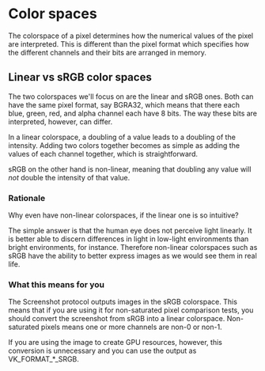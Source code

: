 # Color spaces
The colorspace of a pixel determines how the numerical values of the pixel are interpreted. This is
different than the pixel format which specifies how the different channels and their bits are
arranged in memory.

## Linear vs sRGB color spaces
The two colorspaces we'll focus on are the linear and sRGB ones. Both can have the same pixel
format, say BGRA32, which means that there each blue, green, red, and alpha channel each have 8
bits. The way these bits are interpreted, however, can differ.

In a linear colorspace, a doubling of a value leads to a doubling of the intensity. Adding two
colors together becomes as simple as adding the values of each channel together, which is
straightforward.

sRGB on the other hand is non-linear, meaning that doubling any value will *not* double the
intensity of that value.

### Rationale
Why even have non-linear colorspaces, if the linear one is so intuitive?

The simple answer is that the human eye does not perceive light linearly. It is better able to
discern differences in light in low-light environments than bright environments, for instance.
Therefore non-linear colorspaces such as sRGB have the ability to better express images as we would
see them in real life.

### What this means for you
The Screenshot protocol outputs images in the sRGB colorspace. This means that if you are using it
for non-saturated pixel comparison tests, you should convert the screenshot from sRGB into a linear
colorspace. Non-saturated pixels means one or more channels are non-0 or non-1.

If you are using the image to create GPU resources, however, this conversion is unnecessary and you
can use the output as VK\_FORMAT\_\*\_SRGB.

